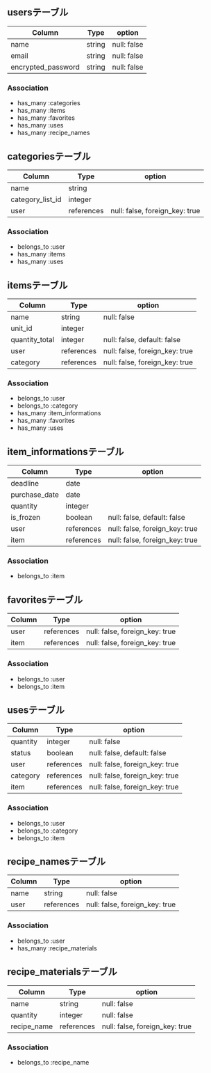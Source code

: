 ## usersテーブル
| Column             | Type   | option      |
| ------------------ | ------ | ----------- |
| name               | string | null: false |
| email              | string | null: false |
| encrypted_password | string | null: false |

### Association
- has_many :categories
- has_many :items
- has_many :favorites
- has_many :uses
- has_many :recipe_names


## categoriesテーブル
| Column           | Type       | option                         |
| ---------------- | ---------- | ------------------------------ |
| name             | string     |                                |
| category_list_id | integer    |                                |
| user             | references | null: false, foreign_key: true |

### Association
- belongs_to :user
- has_many :items
- has_many :uses


## itemsテーブル
| Column         | Type       | option                         |
| -------------- | ---------- | ------------------------------ |
| name           | string     | null: false                    |
| unit_id        | integer    |                                |
| quantity_total | integer    | null: false, default: false    |
| user           | references | null: false, foreign_key: true |
| category       | references | null: false, foreign_key: true |

### Association
- belongs_to :user
- belongs_to :category
- has_many :item_informations
- has_many :favorites
- has_many :uses


## item_informationsテーブル
| Column        | Type       | option                         |
| ------------- | ---------- | ------------------------------ |
| deadline      | date       |                                |
| purchase_date | date       |                                |
| quantity      | integer    |                                |
| is_frozen     | boolean    | null: false, default: false    |
| user          | references | null: false, foreign_key: true |
| item          | references | null: false, foreign_key: true |

### Association
- belongs_to :item


## favoritesテーブル
| Column | Type       | option                         |
| ------ | ---------- | ------------------------------ |
| user   | references | null: false, foreign_key: true |
| item   | references | null: false, foreign_key: true |

### Association
- belongs_to :user
- belongs_to :item


## usesテーブル
| Column   | Type       | option                         |
| -------- | ---------- | ------------------------------ |
| quantity | integer    | null: false                    |
| status   | boolean    | null: false, default: false    |
| user     | references | null: false, foreign_key: true |
| category | references | null: false, foreign_key: true |
| item     | references | null: false, foreign_key: true |

### Association
- belongs_to :user
- belongs_to :category
- belongs_to :item


## recipe_namesテーブル
| Column | Type       | option                         |
| ------ | ---------- | ------------------------------ |
| name   | string     | null: false                    |
| user   | references | null: false, foreign_key: true |

### Association
- belongs_to :user
- has_many :recipe_materials


## recipe_materialsテーブル
| Column      | Type       | option                         |
| ----------- | ---------- | ------------------------------ |
| name        | string     | null: false                    |
| quantity    | integer    | null: false                    |
| recipe_name | references | null: false, foreign_key: true |

### Association
- belongs_to :recipe_name